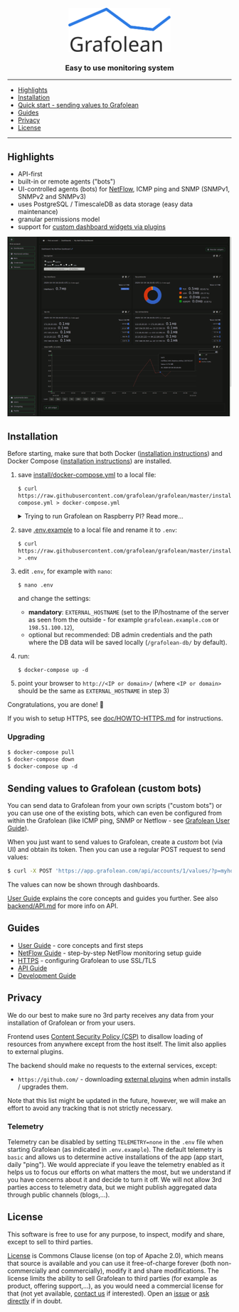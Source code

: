 <p align="center"><a href="https://github.com/grafolean/grafolean/"><img src="frontend/public/logo.svg" alt="Grafolean" width="230" height="99" /></a></p>

<h3 align="center">Easy to use monitoring system</h3>

---

- [Highlights](#highlights)
- [Installation](#installation)
- [Quick start - sending values to Grafolean](#sending-values-to-grafolean-custom-bots)
- [Guides](#guides)
- [Privacy](#privacy)
- [License](#license)

---

## Highlights

- API-first
- built-in or remote agents ("bots")
- UI-controlled agents (bots) for [NetFlow](doc/HOWTO-NetFlow.md), ICMP ping and SNMP (SNMPv1, SNMPv2 and SNMPv3)
- uses PostgreSQL / TimescaleDB as data storage (easy data maintenance)
- granular permissions model
- support for [custom dashboard widgets via plugins](https://github.com/grafolean/widget-plugin-template)

![screenshot](doc/NetFlow/dashboard.png)


## Installation

Before starting, make sure that both Docker ([installation instructions](https://docs.docker.com/install/)) and Docker Compose ([installation instructions](https://docs.docker.com/compose/install/)) are installed.

1) save [install/docker-compose.yml](https://raw.githubusercontent.com/grafolean/grafolean/master/install/docker-compose.yml) to a local file:

    ```
    $ curl https://raw.githubusercontent.com/grafolean/grafolean/master/install/docker-compose.yml > docker-compose.yml
    ```

    <details>
      <summary>Trying to run Grafolean on Raspberry PI? Read more...</summary>

      The default build is for `x86` architecture only. If you would like to run Grafolean on an ARM (Raspberry Pi), there is a build available for it, but it is not yet included in the default branch. Use this command to fetch `docker-compose.yml` instead:
      ```
      $ curl https://raw.githubusercontent.com/grafolean/grafolean/feature/multi-arch/install/docker-compose.yml > docker-compose.yml
      ```

      Everything else works the same.

      Note that constant writing to SD cards (which is what databases do) is in general not a good idea and might cause them to fail. If you have an option, consider using an SSD drive.
    </details>

2) save [.env.example](https://raw.githubusercontent.com/grafolean/grafolean/master/install/.env.example) to a local file and rename it to `.env`:

    ```
    $ curl https://raw.githubusercontent.com/grafolean/grafolean/master/install/.env.example > .env
    ```

3) edit `.env`, for example with `nano`:
    ```
    $ nano .env
    ```
     and change the settings:

    - **mandatory**: `EXTERNAL_HOSTNAME` (set to the IP/hostname of the server as seen from the outside - for example `grafolean.example.com` or `198.51.100.12`),
    - optional but recommended: DB admin credentials and the path where the DB data will be saved locally (`/grafolean-db/` by default).

4) run:
    ```
    $ docker-compose up -d
    ```

5) point your browser to `http://<IP or domain>/` (where `<IP or domain>` should be the same as `EXTERNAL_HOSTNAME` in step 3)

Congratulations, you are done! :rocket:

If you wish to setup HTTPS, see [doc/HOWTO-HTTPS.md](doc/HOWTO-HTTPS.md) for instructions.

### Upgrading

```
$ docker-compose pull
$ docker-compose down
$ docker-compose up -d
```

## Sending values to Grafolean (custom bots)

You can send data to Grafolean from your own scripts ("custom bots") or you can use one of the existing bots, which can even be configured from within the Grafolean (like ICMP ping, SNMP or Netflow - see [Grafolean User Guide](doc/user-guide.md)).

When you just want to send values to Grafolean, create a *custom* bot (via UI) and obtain its token. Then you can use a regular POST request to send values:

```bash
$ curl -X POST 'https://app.grafolean.com/api/accounts/1/values/?p=myhouse.livingroom.humidity&v=57.3&b=<BotAPIToken>'
```

The values can now be shown through dashboards.

[User Guide](doc/user-guide.md) explains the core concepts and guides you further. See also [backend/API.md](backend/API.md) for more info on API.


## Guides

- [User Guide](doc/user-guide.md) - core concepts and first steps
- [NetFlow Guide](doc/HOWTO-NetFlow.md) - step-by-step NetFlow monitoring setup guide
- [HTTPS](doc/HOWTO-HTTPS.md) - configuring Grafolean to use SSL/TLS
- [API Guide](backend/API.md)
- [Development Guide](doc/HOWTO-dev.md)


## Privacy

We do our best to make sure no 3rd party receives any data from your installation of Grafolean or from your users.

Frontend uses [Content Security Policy (CSP)](https://developer.mozilla.org/en-US/docs/Web/HTTP/CSP) to disallow loading of resources from anywhere except from the host itself. The limit also applies to external plugins.

The backend should make no requests to the external services, except:
- `https://github.com/` - downloading [external plugins](https://github.com/grafolean/widget-plugin-template) when admin installs / upgrades them.

Note that this list might be updated in the future, however, we will make an effort to avoid any tracking that is not strictly necessary.

### Telemetry

Telemetry can be disabled by setting `TELEMETRY=none` in the `.env` file when starting Grafolean (as indicated in `.env.example`). The default telemetry is `basic` and allows us to determine active installations of the app (app start, daily "ping"). We would appreciate if you leave the telemetry enabled as it helps us to focus our efforts on what matters the most, but we understand if you have concerns about it and decide to turn it off. We will not allow 3rd parties access to telemetry data, but we might publish aggregated data through public channels (blogs,...).

## License

This software is free to use for any purpose, to inspect, modify and share, except to sell to third parties.

[License](LICENSE.md) is Commons Clause license (on top of Apache 2.0), which means that source is available and you can use it free-of-charge forever (both non-commercially and commercially), modify it and share modifications. The license limits the ability to sell Grafolean to third parties (for example as product, offering support,...), as you would need a commercial license for that (not yet available, [contact us](mailto:info@grafolean.com) if interested). Open an [issue](https://github.com/grafolean/grafolean/issues) or [ask directly](mailto:info@grafolean.com) if in doubt.
